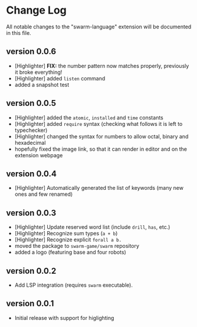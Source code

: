 # Change Log

All notable changes to the "swarm-language" extension will be documented in this file.

## version 0.0.6
- [Highlighter] **FIX:** the number pattern now matches properly, previously it broke everything!
- [Highlighter] added `listen` command
- added a snapshot test

## version 0.0.5
- [Highlighter] added the `atomic`, `installed` and `time` constants
- [Highlighter] added `require` syntax (checking what follows it is left to typechecker)
- [Highlighter] changed the syntax for numbers to allow octal, binary and hexadecimal
- hopefully fixed the image link, so that it can render in editor and on the extension webpage

## version 0.0.4
- [Highlighter] Automatically generated the list of keywords (many new ones and few renamed)

## version 0.0.3

- [Highlighter] Update reserved word list (include `drill`, `has`, etc.)
- [Highlighter] Recognize sum types (`a + b`)
- [Highlighter] Recognize explicit `forall a b.`
- moved the package to `swarm-game/swarm` repository
- added a logo (featuring base and four robots)

## version 0.0.2

- Add LSP integration (requires `swarm` executable).

## version 0.0.1

- Initial release with support for higlighting